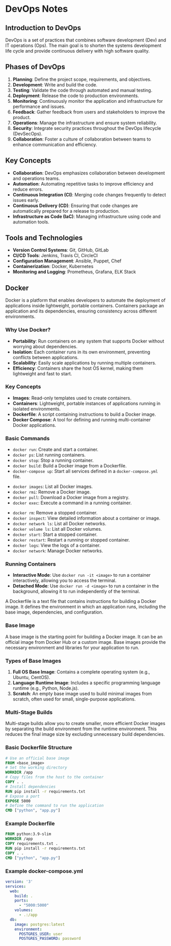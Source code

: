 <!-- This is palce where i'll start making notes about the notes of DEvops from scratch for beginner -->
# DevOps Notes
## Introduction to DevOps
DevOps is a set of practices that combines software development (Dev) and IT operations (Ops). The main goal is to shorten the systems development life cycle and provide continuous delivery with high software quality.

<!-- 9 phases of Devops -->
## Phases of DevOps
1. **Planning**: Define the project scope, requirements, and objectives.
2. **Development**: Write and build the code.
3. **Testing**: Validate the code through automated and manual testing.
4. **Deployment**: Release the code to production environments.
5. **Monitoring**: Continuously monitor the application and infrastructure for performance and issues.
6. **Feedback**: Gather feedback from users and stakeholders to improve the product.
7. **Operations**: Manage the infrastructure and ensure system reliability.
8. **Security**: Integrate security practices throughout the DevOps lifecycle (DevSecOps).
9. **Collaboration**: Foster a culture of collaboration between teams to enhance communication and efficiency.

## Key Concepts
- **Collaboration**: DevOps emphasizes collaboration between development and operations teams.
- **Automation**: Automating repetitive tasks to improve efficiency and reduce errors.
- **Continuous Integration (CI)**: Merging code changes frequently to detect issues early.
- **Continuous Delivery (CD)**: Ensuring that code changes are automatically prepared for a release to production.
- **Infrastructure as Code (IaC)**: Managing infrastructure using code and automation tools.
## Tools and Technologies
- **Version Control Systems**: Git, GitHub, GitLab
- **CI/CD Tools**: Jenkins, Travis CI, CircleCI
- **Configuration Management**: Ansible, Puppet, Chef
- **Containerization**: Docker, Kubernetes
- **Monitoring and Logging**: Prometheus, Grafana, ELK Stack

<!-- starting with docker -->
## Docker
Docker is a platform that enables developers to automate the deployment of applications inside lightweight, portable containers. Containers package an application and its dependencies, ensuring consistency across different environments.
<!-- need of docker -->
### Why Use Docker?
- **Portability**: Run containers on any system that supports Docker without worrying about dependencies.
- **Isolation**: Each container runs in its own environment, preventing conflicts between applications.
- **Scalability**: Easily scale applications by running multiple containers.
- **Efficiency**: Containers share the host OS kernel, making them lightweight and fast to start.


### Key Concepts
- **Images**: Read-only templates used to create containers.
- **Containers**: Lightweight, portable instances of applications running in isolated environments.
- **Dockerfile**: A script containing instructions to build a Docker image.
- **Docker Compose**: A tool for defining and running multi-container Docker applications.

### Basic Commands
- `docker run`: Create and start a container.
- `docker ps`: List running containers.
- `docker stop`: Stop a running container.
- `docker build`: Build a Docker image from a Dockerfile.
- `docker-compose up`: Start all services defined in a `docker-compose.yml` file.
<!-- more commands like images,history,delete,pull -->
- `docker images`: List all Docker images.
- `docker rmi`: Remove a Docker image.
- `docker pull`: Download a Docker image from a registry.
- `docker exec`: Execute a command in a running container.
<!-- more commands related to the docker  container start stop restart with container ID-->
- `docker rm`: Remove a stopped container.
- `docker inspect`: View detailed information about a container or image.
- `docker network ls`: List all Docker networks.
- `docker volume ls`: List all Docker volumes.
- `docker start`: Start a stopped container.
- `docker restart`: Restart a running or stopped container.
- `docker logs`: View the logs of a container.
- `docker network`: Manage Docker networks.
<!-- what is inractive and terminal and detached mode in docker -->
### Running Containers
- **Interactive Mode**: Use `docker run -it <image>` to run a container interactively, allowing you to access the terminal.
- **Detached Mode**: Use `docker run -d <image>` to run a container in the background, allowing it to run independently of the terminal.

<!-- what is dockerfile -->
A Dockerfile is a text file that contains instructions for building a Docker image. It defines the environment in which an application runs, including the base image, dependencies, and configuration.
<!-- what is base imagee -->
### Base Image
A base image is the starting point for building a Docker image. It can be an official image
from Docker Hub or a custom image. Base images provide the necessary environment and libraries for your application to run.
<!-- type of base image(Full os base iamge, language runntime image and scratch empty) -->
### Types of Base Images
1. **Full OS Base Image**: Contains a complete operating system (e.g., Ubuntu, CentOS).
2. **Language Runtime Image**: Includes a specific programming language runtime (e.g., Python, Node.js).
3. **Scratch**: An empty base image used to build minimal images from scratch, often used for small, single-purpose applications.
<!-- multi stage building -->
### Multi-Stage Builds
Multi-stage builds allow you to create smaller, more efficient Docker images by separating the build environment from the runtime environment. This reduces the final image size by excluding unnecessary build dependencies.

### Basic Dockerfile Structure
```dockerfile
# Use an official base image
FROM <base_image>
# Set the working directory
WORKDIR /app
# Copy files from the host to the container
COPY . .
# Install dependencies
RUN pip install -r requirements.txt
# Expose a port
EXPOSE 5000
# Define the command to run the application
CMD ["python", "app.py"]
```

### Example Dockerfile
```dockerfile
FROM python:3.9-slim
WORKDIR /app
COPY requirements.txt .
RUN pip install -r requirements.txt
COPY . .
CMD ["python", "app.py"]
```
### Example docker-compose.yml
```yaml
version: '3'
services:
  web:
    build: .
    ports:
      - "5000:5000"
    volumes:
      - .:/app
  db:
    image: postgres:latest
    environment:
      POSTGRES_USER: user
      POSTGRES_PASSWORD: password
```
